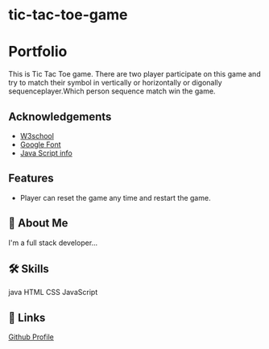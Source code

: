 # tic-tac-toe-game

# Portfolio

This is Tic Tac Toe game.
There are two player participate on this game and try to match their symbol in
vertically or horizontally or digonally sequenceplayer.Which person sequence match win the game.  




## Acknowledgements

 - [W3school](https://www.w3schools.com/)
 - [Google Font](https://fonts.googleapis.com)
 - [Java Script info](https://javascript.info/)

  
## Features

- Player can reset the game any time and restart the game.
 


  
## 🚀 About Me
I'm a full stack developer...

  
## 🛠 Skills
java
HTML
CSS
JavaScript


  
## 🔗 Links
[Github Profile](https://github.com/ravichaudhary111)
